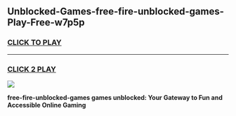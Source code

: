 
## Unblocked-Games-free-fire-unblocked-games-Play-Free-w7p5p
<h3>
<a href="https://premium76.site?title=free-fire-unblocked-games&ref=23A">CLICK TO PLAY</a></h3>
<hr>

<h3>
<a href="https://premium76.site?title=free-fire-unblocked-games&ref=23A">CLICK 2 PLAY</a>
  
</h3>

<a href="https://premium76.site?title=free-fire-unblocked-games&ref=23A"><img src="https://clearcache.store/games.png"></a>


**free-fire-unblocked-games games unblocked: Your Gateway to Fun and Accessible Online Gaming**
